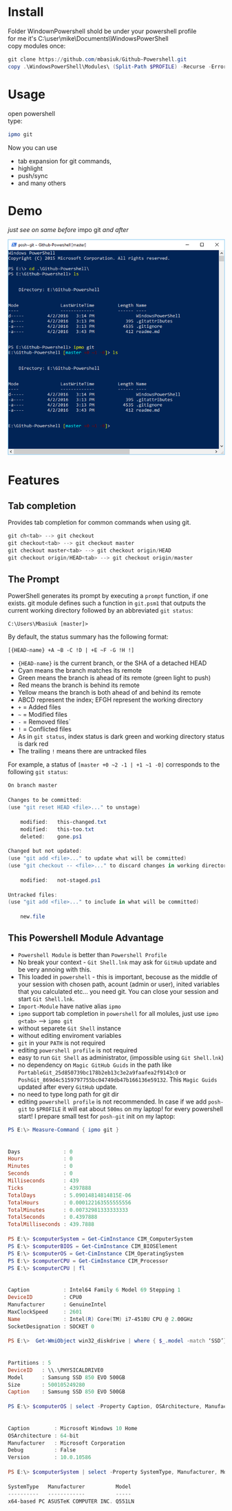# Install
Folder WindownPowershell shold be under your powershell profile  
for me it's C:\user\mike\Documents\WindowsPowerShell  
copy modules once:
```powershell
git clone https://github.com/mbasiuk/Github-Powershell.git
copy .\WindowsPowerShell\Modules\ (Split-Path $PROFILE) -Recurse -ErrorAction Ignore
```

# Usage

open powershell   
type:

```powershell
ipmo git
```

Now you can use 
* tab expansion for git commands, 
* highlight
* push/sync
* and many others

# Demo

*just see on same before* impo git *and after*

![ipmogit](ipmogit.png)

# Features

Tab completion
--------------

   Provides tab completion for common commands when using git.   

```powershell      
git ch<tab> --> git checkout
git checkout<tab> --> git checkout master
git checkout master<tab> --> git checkout origin/HEAD
git checkout origin/HEAD<tab> --> git checkout origin/master
```

The Prompt
----------

PowerShell generates its prompt by executing a `prompt` function, if one exists. git module defines such a function in `git.psm1` that outputs the current working directory followed by an abbreviated `git status`:

    C:\Users\Mbasiuk [master]>

By default, the status summary has the following format:

    [{HEAD-name} +A ~B -C !D | +E ~F -G !H !]

* `{HEAD-name}` is the current branch, or the SHA of a detached HEAD
 * Cyan means the branch matches its remote
 * Green means the branch is ahead of its remote (green light to push)
 * Red means the branch is behind its remote
 * Yellow means the branch is both ahead of and behind its remote
* ABCD represent the index; EFGH represent the working directory
 * `+` = Added files
 * `~` = Modified files
 * `-` = Removed files`
 * `!` = Conflicted files
 * As in `git status`, index status is dark green and working directory status is dark red
 * The trailing `!` means there are untracked files

For example, a status of `[master +0 ~2 -1 | +1 ~1 -0]` corresponds to the following `git status`:

```powershell  
On branch master

Changes to be committed:
(use "git reset HEAD <file>..." to unstage)

    modified:   this-changed.txt
    modified:   this-too.txt
    deleted:    gone.ps1

Changed but not updated:
(use "git add <file>..." to update what will be committed)
(use "git checkout -- <file>..." to discard changes in working directory)

    modified:   not-staged.ps1

Untracked files:
(use "git add <file>..." to include in what will be committed)

    new.file
```
    
This Powershell Module Advantage
--------------------------------

* `Powershell Module` is better than `Powershell Profile`
 * No break your context - `Git Shell.lnk` may ask for `GitHub` update and be very annoing with this.   
 * This loaded in `powershell` - this is important, becouse as the middle of your session with chosen path, acount (admin or user),
 inited variables that you calculated etc... you need git. You can close your session and start `Git Shell.lnk`.
 * `Import-Module` have native alias `ipmo`
 * `ipmo` support tab completion in `powershell` for all molules, just use `ipmo g<tab>` --> `ipmo git` 
 * without separete `Git Shell` instance
 * without editing enviroment variables
 * `git` in your `PATH` is not required
 * editing `powershell profile` is not required
 * easy to run `Git Shell` as administrator, (impossible using `Git Shell.lnk`)
 * no dependency on `Magic GitHub Guids` in the path like `PortableGit_25d850739bc178b2eb13c3e2a9faafea2f9143c0` or
`PoshGit_869d4c5159797755bc04749db47b166136e59132`. This `Magic Guids` updated after every `GitHub` update.
 * no need to type long path for git dir
 * editing `powershell profile` is not recommended. In case if we add `posh-git` to `$PROFILE` it will eat about `500ms` on my laptop! for every powershell start!
 I prepare small test for `posh-git` init on my laptop:      

```powershell    
PS E:\> Measure-Command { ipmo git }


Days              : 0
Hours             : 0
Minutes           : 0
Seconds           : 0
Milliseconds      : 439
Ticks             : 4397888
TotalDays         : 5.09014814814815E-06
TotalHours        : 0.000122163555555556
TotalMinutes      : 0.00732981333333333
TotalSeconds      : 0.4397888
TotalMilliseconds : 439.7888

PS E:\> $computerSystem = Get-CimInstance CIM_ComputerSystem
PS E:\> $computerBIOS = Get-CimInstance CIM_BIOSElement
PS E:\> $computerOS = Get-CimInstance CIM_OperatingSystem
PS E:\> $computerCPU = Get-CimInstance CIM_Processor
PS E:\> $computerCPU | fl


Caption           : Intel64 Family 6 Model 69 Stepping 1
DeviceID          : CPU0
Manufacturer      : GenuineIntel
MaxClockSpeed     : 2601
Name              : Intel(R) Core(TM) i7-4510U CPU @ 2.00GHz
SocketDesignation : SOCKET 0

PS E:\>  Get-WmiObject win32_diskdrive | where { $_.model -match ‘SSD’}


Partitions : 5
DeviceID   : \\.\PHYSICALDRIVE0
Model      : Samsung SSD 850 EVO 500GB
Size       : 500105249280
Caption    : Samsung SSD 850 EVO 500GB

PS E:\> $computerOS | select -Property Caption, OSArchitecture, Manufacturer, Debug, Version


Caption        : Microsoft Windows 10 Home
OSArchitecture : 64-bit
Manufacturer   : Microsoft Corporation
Debug          : False
Version        : 10.0.10586

PS E:\> $computerSystem | select -Property SystemType, Manufacturer, Model

SystemType   Manufacturer          Model
----------   ------------          -----
x64-based PC ASUSTeK COMPUTER INC. Q551LN
```    